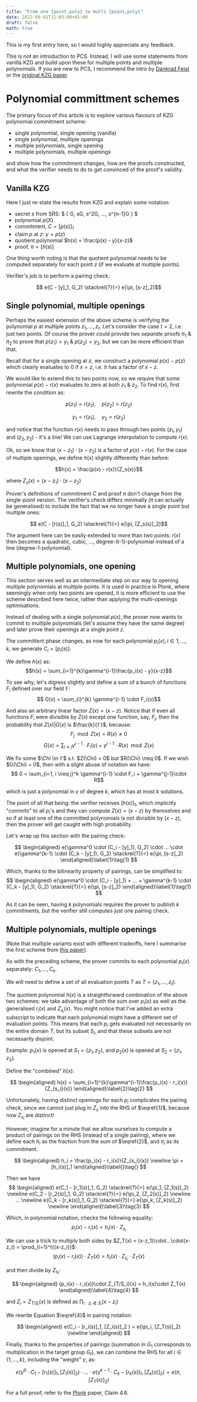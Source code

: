 ```yaml
---
title: "From one {point,poly} to multi {point,poly}"
date: 2022-08-01T11:03:00+02:00
draft: false
math: true
---
```


This is my first entry here, so I would highly appreciate any feedback.

This is not an introduction to PCS. Instead, I will use some statements from vanilla KZG and build upon these for multiple points and multiple polynomials. If you are new to PCS, I recommend the intro by [Dankrad Feist](https://dankradfeist.de/ethereum/2020/06/16/kate-polynomial-commitments.html) or the [original KZG paper](https://www.iacr.org/archive/asiacrypt2010/6477178/6477178.pdf).

# Polynomial committment schemes

The primary focus of this article is to explore various flavours of KZG polynomial commitment scheme:
- single polynomial, single opening (vanilla)
- single polynomial, multiple openings
- multiple polynomials, single opening
- multiple polynomials, multiple openings

and show how the commitment changes, how are the proofs constructed, and what the verifier needs to do to get convinced of the proof's validity.

## Vanilla KZG

Here I just re-state the results from KZG and explain some notation:

- secret $s$ from SRS: $ \{ G, sG, s^2G, ..., s^{n-1}G \} $
- polynomial $p(X)$
- commitment, $C = [p(s)]_1$
- claim $p$ at $z$: $y = p(z)$
- quotient polynomial $h(x) = \frac{p(x) - y}{x-z}$
- proof, $\pi = [h(s)]$

One thing worth noting is that the quotient polynomial needs to be computed separately for each point $z$ (if we evaluate at multiple points).

Verifier's job is to perform a pairing check:

$$ e(C - [y]_1, G_2) \stackrel{?}{=} e(\pi, [s-z]_2)$$

## Single polynomial, multiple openings

Perhaps the easiest extension of the above scheme is verifying the polynomial $p$ at multiple points $z_1, ..., z_t$. Let's consider the case $t=2$, i.e. just two points.
Of course the prover could provide two *separate* proofs $\pi_1$ & $\pi_2$ to prove that $p(z_1) = y_1$ & $p(z_2) = y_2$, but we can be more efficient than that.

Recall that for a single opening at $z$, we construct a polynomial $p(x) - p(z)$ which clearly evaluates to $0$ if $x=z$, i.e. it has a factor of $x-z$.

We would like to extend this to two points now, so we require that some polynomial $p(x) - r(x)$ evaluates to zero at both $z_1$ & $z_2$. To find $r(x)$, first rewrite the condition as:

$$p(z_1) = r(z_1), \quad p(z_2) = r(z_2) $$

$$ y_1 = r(z_1), \quad y_2 = r(z_2) $$

and notice that the function $r(x)$ needs to pass through two points $(z_1, y_1)$ and $(z_2, y_2)$ - it's a line! We can use Lagrange interpolation to compute $r(x)$.

Ok, so we know that $(x-z_1)\cdot(x-z_2)$ is a factor of $p(x) - r(x)$. For the case of multiple openings, we define $h(x)$ slightly differently than before:

$$h(x) = \frac{p(x) - r(x)}{Z_s(x)}$$

where $Z_s(x) = (x-z_1)\cdot(x-z_2)$

Prover's definitions of commitment $C$ and proof $\pi$ don't change from the single-point version.
The verifier's check differs minimally (it can actually be generalised) to include the fact that we no longer have a single point but multiple ones:

$$ e(C - [r(s)]_1, G_2) \stackrel{?}{=} e(\pi, [Z_s(s)]_2)$$

The argument here can be easily extended to more than two points: $r(x)$ then becomes a quadratic, cubic, ..., degree-(t-1)-polynomial instead of a line (degree-1-polynomial).

## Multiple polynomials, one opening

This section serves well as an intermediate step on our way to opening multiple polynomials at multiple points. It is used in practice in Plonk, where seemingly when only two points are opened, it is more efficient to use the scheme described here twice, rather than applying the multi-openings optimisations.

Instead of dealing with a single polynomial $p(x)$, the prover now wants to commit to multiple polynomials (let's assume they have the same degree) and later prove their openings at a single point $z$.

The committent phase changes, as now for each polynomial $p_i(x), i  \in {1, ..., k}$, we generate $C_i = [p_i(s)]$.

<!-- Recall that for vanilla KZG, we constructed $p(x) - p(z)$ s.t. when divided by its root $(x - z)$, we got a quotient polynomial $h(x)$ with no remainder, or stated differently:
$$ p(x) - p(z) = 0 \mod (x-z)$$

That it only happens at a maximum of $d = |degree(p)|$ points, or in other words with probability $\frac{d}{𝔽}$. This should give the verifier confidence that the proof $[h(s)]_12$ isn't just a random group element, but rather that the prover knows the original polynomial $p$ and can compute its evaluations at challenge points $z$. -->

We define $h(x)$ as:
$$h(x) = \sum_{i=1}^{k}\gamma^{i-1}\frac{p_i(x) - y}{x-z}$$

To see why, let's digress slightly and define a sum of a bunch of functions $F_i$ defined over our field 𝔽:
$$ G(x) = \sum_{i}^{k} \gamma^{i-1} \cdot F_i(x)$$

And also an arbitrary linear factor $Z(x) = (x-z)$. Notice that if even all functions $F_i$ were divisible by $Z(x)$ except one function, say, $F_j$, then the probability that $Z(x) | G(x)$ is $\frac{k}{𝔽}$, because:
$$ F_j \mod Z(x) = R(x) \neq 0$$ 
$$ G(x) = \sum_{i \neq j} \gamma^{i-1} \cdot F_i(x) + \gamma^{j-1}\cdot R(x) \mod Z(x)$$

We fix some $\Chi \in 𝔽$ s.t. $Z(\Chi) = 0$ but $R(\Chi) \neq 0$. If we wish $G(\Chi) = 0$, then with a slight abuse of notation we have:
$$ 0 = \sum_{i=1, i \neq j}^k \gamma^{i-1} \cdot F_i + \gamma^{j-1}\cdot R$$

which is just a polynomial in $\gamma$ of degree $k$, which has at most $k$ solutions.

The point of all that being: the verifier receives $[h(s)]_1$, which implicitly "commits" to all $p_i$'s and they can compute $Z(x) = (x-z)$ by themselves and so if at least one of the committed polynomials is not divisible by $(x-z)$, then the prover will get caught with high probability.

Let's wrap up this section with the pairing check:

$$
\begin{aligned} e(\gamma^0 \cdot (C_i - [y]_1), G_2) \cdot ... \cdot e(\gamma^{k-1} \cdot (C_k - [y]_1), G_2) \stackrel{?}{=} e(\pi, [s-z]_2) \end{aligned}\label{1}\tag{1}
$$

Which, thanks to the bilinearity property of pairings, can be simplified to:
$$
\begin{aligned} e(\gamma^0 \cdot (C_i - [y]_1) + ... + \gamma^{k-1} \cdot (C_k - [y]_1), G_2) \stackrel{?}{=} e(\pi, [s-z]_2) \end{aligned}\label{1}\tag{1}
$$

As it can be seen, having $k$ polynomials requires the prover to publish $k$ commitments, but the verifier still computes just one pairing check.

## Multiple polynomials, multiple openings

(Note that multiple variants exist with different tradeoffs, here I summarise the first scheme from [this paper](https://eprint.iacr.org/2020/081.pdf)).

As with the preceding scheme, the prover commits to each polynomial $p_i(x)$ separately: $C_1, ..., C_k$.

We will need to define a set of all evaluation points $T$ as $T = \lbrace z_1, ..., z_t \rbrace$. 

The quotient polynomial $h(x)$ is a straightforward combination of the above two schemes: we take advantage of both the sum over $p_i(x)$ as well as the generalised $r_i(x)$ and $Z_{s_i}(x)$. You might notice that I've added an extra subscript to indicate that each polynomial might have a different set of evaluation points. This means that each $p_i$ gets evaluated not necessarily on the entire domain $T$, but its subset $S_i$, and that these subsets are not necessarily disjoint.

Example: $p_1(x)$ is opened at $S_1 = \lbrace z_1, z_2 \rbrace$, and $p_2(x)$ is opened at $S_2 = \lbrace z_1, z_3 \rbrace$.

Define the "combined" $h(x)$:

$$
\begin{aligned}
h(x) = \sum_{i=1}^{k}\gamma^{i-1}\frac{p_i(x) - r_i(x)}{Z_{s_i}(x)} \end{aligned}\label{2}\tag{2}
$$

Unfortunately, having distinct openings for each $p_i$ complicates the pairing check, since we cannot just plug in $Z_{s}$ into the RHS of $\eqref{1}$, because now $Z_{s_i}$ are distinct!

However, imagine for a minute that we allow ourselves to compute a product of pairings on the RHS (instead of a single pairing), where we define each $h_i$ as the fraction from the sum of $\eqref{2}$, and $\pi_i$ as its commitment.

$$
\begin{aligned}
h_i = \frac{p_i(x) - r_i(x)}{Z_{s_i}(x)} \newline
\pi = [h_i(s)]_1
\end{aligned}\label{}\tag{}
$$

Then we have 
$$
\begin{aligned}
e(C_1 - [r_1(s)]_1, G_2) \stackrel{?}{=} e(\pi_1, [Z_1(s)]_2) \newline 
e(C_2 - [r_2(s)]_1, G_2) \stackrel{?}{=} e(\pi_2, [Z_2(s)]_2) \newline
... \newline
e(C_k - [r_k(s)]_1, G_2) \stackrel{?}{=} e(\pi_k, [Z_k(s)]_2) \newline 
\end{aligned}\label{3}\tag{3}
$$

Which, in polynomial notation, checks the following equality:
$$p_i(x) - r_i(x) = h_i(x)\cdot Z_{s_i}$$

We can use a trick to multiply both sides by $Z_T(x) = (x-z_1)\cdot...\cdot(x-z_t) = \prod_{i=1}^t{(x-z_i)}$:
$$(p_i(x) - r_i(x))\cdot Z_T(x) = h_i(x)\cdot Z_{s_i} \cdot Z_T(x)$$

and then divide by $Z_{s_i}$:

$$
\begin{aligned}
(p_i(x) - r_i(x))\cdot Z_{T/S_i}(x) = h_i(x)\cdot Z_T(x) 
\end{aligned}\label{4}\tag{4}
$$

and $Z_i = Z_{T/S_i}(x)$ is defined as $\prod_{i: z_i \notin S_i}{(x-z_i)}$

We rewrite Equation $\eqref{4}$ in pairing notation:

$$
\begin{aligned}
e(C_i - [r_i(s)]_1, [Z_i(s)]_2 ) = e(\pi_i, [Z_T(s)]_2) \newline 
\end{aligned}
$$

Finally, thanks to the properties of pairings (summation in $G_1$ corresponds to multiplication in the target group $G_t$), we can combine the RHS for all $i \in \lbrace 1, ..., k\rbrace$, including the "weight" $\gamma$, as:

$$
e(\gamma^0 \cdot C_1 - [r_1(s)]_1, [Z_1(s)]_2) \cdot ... \cdot e(\gamma^{k-1} \cdot C_k - [r_k(s)]_1, [Z_k(s)]_2 ) = e(\pi, [Z_T(s)]_2)
$$

For a full proof, refer to the [Plonk](https://eprint.iacr.org/2019/953.pdf) paper, Claim 4.6.
